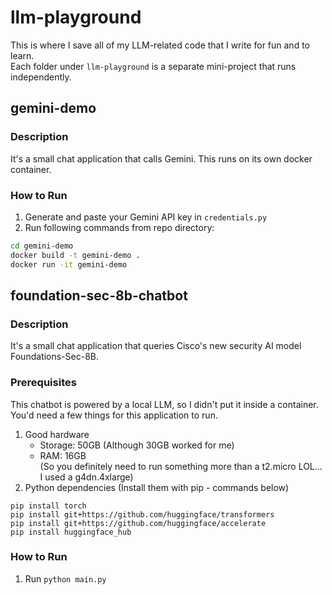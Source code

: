 # llm-playground
This is where I save all of my LLM-related code that I write for fun and to learn.  
Each folder under ```llm-playground``` is a separate mini-project that runs independently.

## gemini-demo

### Description
It's a small chat application that calls Gemini. This runs on its own docker container.

### How to Run
1. Generate and paste your Gemini API key in ```credentials.py```
2. Run following commands from repo directory:
```sh
cd gemini-demo
docker build -t gemini-demo .
docker run -it gemini-demo
```

## foundation-sec-8b-chatbot

### Description
It's a small chat application that queries Cisco's new security AI model Foundations-Sec-8B.

### Prerequisites
This chatbot is powered by a local LLM, so I didn't put it inside a container. You'd need a few things for this application to run.

1. Good hardware
   - Storage: 50GB (Although 30GB worked for me)
   - RAM: 16GB  
  (So you definitely need to run something more than a t2.micro LOL... I used a g4dn.4xlarge)
2. Python dependencies (Install them with pip - commands below)
```
pip install torch
pip install git+https://github.com/huggingface/transformers
pip install git+https://github.com/huggingface/accelerate
pip install huggingface_hub
```

### How to Run
1. Run `python main.py` 
